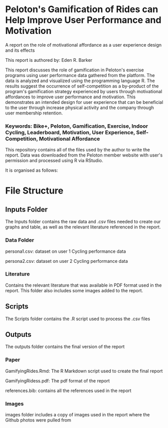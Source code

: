 # Peloton's Gamification of Rides can Help Improve User Performance and Motivation
A report on the role of motivational affordance as a user experience design and its effects

This report is authored by: Eden R. Barker

This report discusses the role of gamification in Peloton's exercise programs using user performance data gathered from the platform. The data is analyzed and visualized using the programming language R. The results suggest the occurrence of self-competition as a by-product of the program's gamification strategy experienced by users through motivational affordances to improve user performance and motivation. This demonstrates an intended design for user experience that can be beneficial to the user through increase physical activity and the company through user membership retention.

### Keywords: Bike+, Peloton, Gamification, Exercise, Indoor Cycling, Leaderboard, Motivation, User Experience, Self-Competition, Motivational Affordance

This repository contains all of the files used by the author to write the report. Data was downloaded from the Peloton member website with user's permission and processed using R via RStudio.

It is organised as follows:

# File Structure

## Inputs Folder
The Inputs folder contains the raw data and .csv files needed to create our graphs and table, as well as the relevant literature referenced in the report.

### Data Folder
persona1.csv: dataset on user 1 Cycling performance data

persona2.csv: dataset on user 2 Cycling performance data

### Literature
Contains the relevant literature that was available in PDF format used in the report. This folder also includes some images added to the report.

## Scripts
The Scripts folder contains the .R script used to process the .csv files

## Outputs
The outputs folder contains the final version of the report

### Paper

GamifyingRides.Rmd: The R Markdown script used to create the final report

GamifyingRidess.pdf: The pdf format of the report

references.bib: contains all the references used in the report

### Images
images folder includes a copy of images used in the report where the Github photos were pulled from
